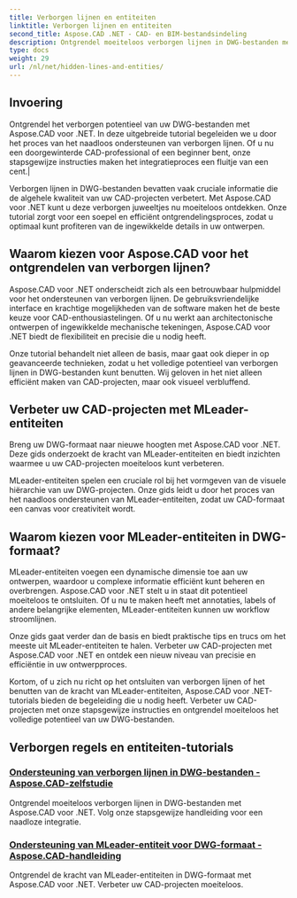 ```yaml
---
title: Verborgen lijnen en entiteiten
linktitle: Verborgen lijnen en entiteiten
second_title: Aspose.CAD .NET - CAD- en BIM-bestandsindeling
description: Ontgrendel moeiteloos verborgen lijnen in DWG-bestanden met Aspose.CAD voor .NET. Verbeter uw CAD-projecten met onze stapsgewijze handleiding.
type: docs
weight: 29
url: /nl/net/hidden-lines-and-entities/
---
```



## Invoering

 Ontgrendel het verborgen potentieel van uw DWG-bestanden met Aspose.CAD voor .NET. In deze uitgebreide tutorial begeleiden we u door het proces van het naadloos ondersteunen van verborgen lijnen. Of u nu een doorgewinterde CAD-professional of een beginner bent, onze stapsgewijze instructies maken het integratieproces een fluitje van een cent.|

Verborgen lijnen in DWG-bestanden bevatten vaak cruciale informatie die de algehele kwaliteit van uw CAD-projecten verbetert. Met Aspose.CAD voor .NET kunt u deze verborgen juweeltjes nu moeiteloos ontdekken. Onze tutorial zorgt voor een soepel en efficiënt ontgrendelingsproces, zodat u optimaal kunt profiteren van de ingewikkelde details in uw ontwerpen.

## Waarom kiezen voor Aspose.CAD voor het ontgrendelen van verborgen lijnen?

Aspose.CAD voor .NET onderscheidt zich als een betrouwbaar hulpmiddel voor het ondersteunen van verborgen lijnen. De gebruiksvriendelijke interface en krachtige mogelijkheden van de software maken het de beste keuze voor CAD-enthousiastelingen. Of u nu werkt aan architectonische ontwerpen of ingewikkelde mechanische tekeningen, Aspose.CAD voor .NET biedt de flexibiliteit en precisie die u nodig heeft.

Onze tutorial behandelt niet alleen de basis, maar gaat ook dieper in op geavanceerde technieken, zodat u het volledige potentieel van verborgen lijnen in DWG-bestanden kunt benutten. Wij geloven in het niet alleen efficiënt maken van CAD-projecten, maar ook visueel verbluffend.

## Verbeter uw CAD-projecten met MLeader-entiteiten
Breng uw DWG-formaat naar nieuwe hoogten met Aspose.CAD voor .NET. Deze gids onderzoekt de kracht van MLeader-entiteiten en biedt inzichten waarmee u uw CAD-projecten moeiteloos kunt verbeteren.


MLeader-entiteiten spelen een cruciale rol bij het vormgeven van de visuele hiërarchie van uw DWG-projecten. Onze gids leidt u door het proces van het naadloos ondersteunen van MLeader-entiteiten, zodat uw CAD-formaat een canvas voor creativiteit wordt.

## Waarom kiezen voor MLeader-entiteiten in DWG-formaat?

MLeader-entiteiten voegen een dynamische dimensie toe aan uw ontwerpen, waardoor u complexe informatie efficiënt kunt beheren en overbrengen. Aspose.CAD voor .NET stelt u in staat dit potentieel moeiteloos te ontsluiten. Of u nu te maken heeft met annotaties, labels of andere belangrijke elementen, MLeader-entiteiten kunnen uw workflow stroomlijnen.

Onze gids gaat verder dan de basis en biedt praktische tips en trucs om het meeste uit MLeader-entiteiten te halen. Verbeter uw CAD-projecten met Aspose.CAD voor .NET en ontdek een nieuw niveau van precisie en efficiëntie in uw ontwerpproces.

Kortom, of u zich nu richt op het ontsluiten van verborgen lijnen of het benutten van de kracht van MLeader-entiteiten, Aspose.CAD voor .NET-tutorials bieden de begeleiding die u nodig heeft. Verbeter uw CAD-projecten met onze stapsgewijze instructies en ontgrendel moeiteloos het volledige potentieel van uw DWG-bestanden.
## Verborgen regels en entiteiten-tutorials
### [Ondersteuning van verborgen lijnen in DWG-bestanden - Aspose.CAD-zelfstudie](./supporting-hidden-lines-in-dwg/)
Ontgrendel moeiteloos verborgen lijnen in DWG-bestanden met Aspose.CAD voor .NET. Volg onze stapsgewijze handleiding voor een naadloze integratie.
### [Ondersteuning van MLeader-entiteit voor DWG-formaat - Aspose.CAD-handleiding](./supporting-mleader-entity-for-dwg-format/)
Ontgrendel de kracht van MLeader-entiteiten in DWG-formaat met Aspose.CAD voor .NET. Verbeter uw CAD-projecten moeiteloos.